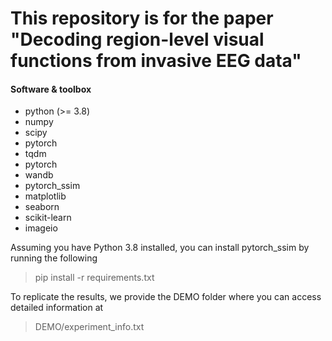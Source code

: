 # This repository is for the paper "Decoding region-level visual functions from invasive EEG data"




#### Software & toolbox

* python (>= 3.8)
* numpy
* scipy
* pytorch
* tqdm
* pytorch
* wandb
* pytorch_ssim
* matplotlib
* seaborn
* scikit-learn
* imageio

Assuming you have Python 3.8 installed, you can install pytorch_ssim by running the following
> pip install -r requirements.txt

To replicate the results, we provide the DEMO folder where you can access detailed information at
> DEMO/experiment_info.txt

